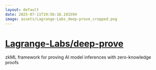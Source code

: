 ```yaml
---
layout: default
date: 2025-07-11T19:56:16.191594
image: assets/Lagrange-Labs_deep-prove_cropped.png
---
```


# [Lagrange-Labs/deep-prove](https://github.com/Lagrange-Labs/deep-prove)

zkML framework for proving AI model inferences with zero-knowledge proofs
